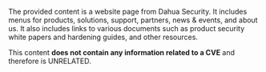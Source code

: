The provided content is a website page from Dahua Security. It includes menus for products, solutions, support, partners, news & events, and about us. It also includes links to various documents such as product security white papers and hardening guides, and other resources.

This content **does not contain any information related to a CVE** and therefore is UNRELATED.